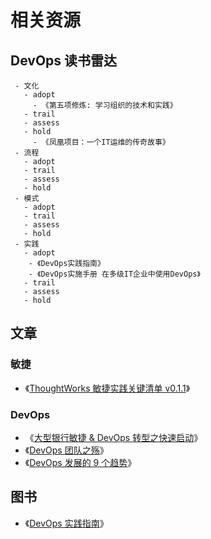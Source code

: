 # 相关资源

## DevOps 读书雷达


```tech-radar
 - 文化
   - adopt
     - 《第五项修炼: 学习组织的技术和实践》
   - trail
   - assess
   - hold
     - 《凤凰项目：一个IT运维的传奇故事》
 - 流程
   - adopt
   - trail
   - assess
   - hold
 - 模式
   - adopt
   - trail
   - assess
   - hold
 - 实践
   - adopt
    - 《DevOps实践指南》
    - 《DevOps实施手册 在多级IT企业中使用DevOps》
   - trail
   - assess
   - hold
```

## 文章

### 敏捷

- 《[ThoughtWorks 敏捷实践关键清单 v0.1.1](https://cloud.tencent.com/developer/article/1558754)》

### DevOps

- 《[大型银行敏捷 & DevOps 转型之快速启动](https://insights.thoughtworks.cn/quick-start-agile-devops-transformation/)》
- 《[DevOps 团队之殇](http://insights.thoughtworkers.org/what-does-the-devops-team-has-delivered/)》
- 《[DevOps 发展的 9 个趋势](http://insights.thoughtworkers.org/nine-trends-of-devops/)》

## 图书

- 《[DevOps 实践指南](https://book.douban.com/subject/30186150/)》
